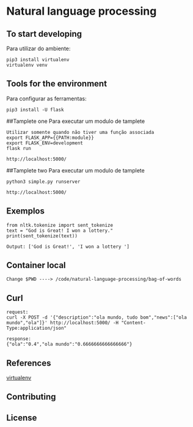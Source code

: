 # Natural language processing

##  To start developing 
Para utilizar do ambiente:
```
pip3 install virtualenv
virtualenv venv
```
## Tools for the environment
Para configurar as ferramentas:
```
pip3 install -U flask
```
##Tamplete one
Para executar um modulo de tamplete
```
Utilizar somente quando não tiver uma função associada
export FLASK_APP={{PATH:module}}
export FLASK_ENV=development
flask run

http://localhost:5000/
```
##Tamplete two
Para executar um modulo de tamplete
```
python3 simple.py runserver

http://localhost:5000/
```

## Exemplos
```
from nltk.tokenize import sent_tokenize
text = "God is Great! I won a lottery."
print(sent_tokenize(text))

Output: ['God is Great!', 'I won a lottery ']

```

## Container local
```
Change $PWD ----> /code/natural-language-processing/bag-of-words
```

## Curl 
```
request:
curl -X POST -d '{"description":"ola mundo, tudo bom","news":["ola mundo","ola"]}' http://localhost:5000/ -H "Content-Type:application/json" 

response:
{"ola":"0.4","ola mundo":"0.6666666666666666"}

```




## References 
[virtualenv](https://www.treinaweb.com.br/blog/criando-ambientes-virtuais-para-projetos-python-com-o-virtualenv/)

## Contributing

## License
